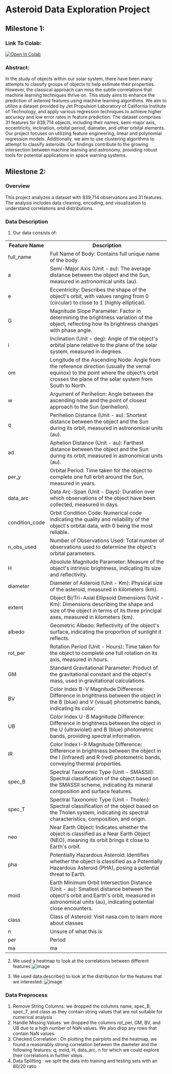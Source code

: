 # Asteroid Data Exploration Project

## Milestone 1:
### Link To Colab:
<a target="_blank" href="https://colab.research.google.com/github/harshilxd/Asteroid-Feature-Prediction/blob/main/source/Exploring_Asteroid_Dataset.ipynb">
  <img src="https://colab.research.google.com/assets/colab-badge.svg" alt="Open In Colab"/>
</a>

### Abstract:
In the study of objects within our solar system, there have been many attempts to classify groups of objects to help estimate their properties. However, the classical approach can miss the subtle correlations that machine learning techniques thrive on. This study aims to enhance the prediction of asteroid features using machine learning algorithms. We aim to utilize a dataset provided by Jet Propulsion Laboratory of California Institute of Technology, and apply various regression techniques to achieve higher accuracy and low error rates in feature prediction. The dataset comprises 31 features for 839,714 objects, including their names, semi-major axis, eccentricity, inclination, orbital period, diameter, and other orbital elements. Our project focuses on utilizing feature engineering, linear and polynomial regression models. Additionally, we aim to use clustering algorithms to attempt to classify asteroids. Our findings contribute to the growing intersection between machine learning and astronomy, providing robust tools for potential applications in space warning systems.

## Milestone 2:
### Overview
This project analyzes a dataset with 839,714 observations and 31 features. The analysis includes data cleaning, encoding, and visualization to understand correlations and distributions. 

### Data Description
1. Our data consists of: 
<table>
  <tr>
    <th>Feature Name</th>
    <th>Description</th>
  </tr>
  <tr>
    <td>full_name</td>
    <td>Full Name of Body: Contains full unique name of the body.</td>
  </tr>
  <tr>
    <td>a</td>
    <td>Semi-Major Axis (Unit - au): The average distance between the object and the Sun, measured in astronomical units (au).</td>
  </tr>
  <tr>
    <td>e</td>
    <td>Eccentricity: Describes the shape of the object's orbit, with values ranging from 0 (circular) to close to 1 (highly elliptical).</td>
  </tr>
  <tr>
    <td>G</td>
    <td>Magnitude Slope Parameter: Factor in determining the brightness variation of the object, reflecting how its brightness changes with phase angle.</td>
  </tr>
  <tr>
    <td>i</td>
    <td>Inclination (Unit - deg): Angle of the object's orbital plane relative to the plane of the solar system, measured in degrees.</td>
  </tr>
  <tr>
    <td>om</td>
    <td>Longitude of the Ascending Node: Angle from the reference direction (usually the vernal equinox) to the point where the object's orbit crosses the plane of the solar system from South to North.</td>
  </tr>
  <tr>
    <td>w</td>
    <td>Argument of Perihelion: Angle between the ascending node and the point of closest approach to the Sun (perihelion).</td>
  </tr>
  <tr>
    <td>q</td>
    <td>Perihelion Distance (Unit - au): Shortest distance between the object and the Sun during its orbit, measured in astronomical units (au).</td>
  </tr>
  <tr>
    <td>ad</td>
    <td>Aphelion Distance (Unit - au): Farthest distance between the object and the Sun during its orbit, measured in astronomical units (au).</td>
  </tr>
  <tr>
    <td>per_y</td>
    <td>Orbital Period: Time taken for the object to complete one full orbit around the Sun, measured in years.</td>
  </tr>
  <tr>
    <td>data_arc</td>
    <td>Data Arc-Span (Unit - Days): Duration over which observations of the object have been collected, measured in days.</td>
  </tr>
  <tr>
    <td>condition_code</td>
    <td>Orbit Condition Code: Numerical code indicating the quality and reliability of the object's orbital data, with 0 being the most reliable.</td>
  </tr>
  <tr>
    <td>n_obs_used</td>
    <td>Number of Observations Used: Total number of observations used to determine the object's orbital parameters.</td>
  </tr>
  <tr>
    <td>H</td>
    <td>Absolute Magnitude Parameter: Measure of the object's intrinsic brightness, indicating its size and reflectivity.</td>
  </tr>
  <tr>
    <td>diameter</td>
    <td>Diameter of Asteroid (Unit - Km): Physical size of the asteroid, measured in kilometers (km).</td>
  </tr>
  <tr>
    <td>extent</td>
    <td>Object Bi/Tri-Axial Ellipsoid Dimensions (Unit - Km): Dimensions describing the shape and size of the object in terms of its three principal axes, measured in kilometers (km).</td>
  </tr>
  <tr>
    <td>albedo</td>
    <td>Geometric Albedo: Reflectivity of the object's surface, indicating the proportion of sunlight it reflects.</td>
  </tr>
  <tr>
    <td>rot_per</td>
    <td>Rotation Period (Unit - Hours): Time taken for the object to complete one full rotation on its axis, measured in hours.</td>
  </tr>
  <tr>
    <td>GM</td>
    <td>Standard Gravitational Parameter: Product of the gravitational constant and the object's mass, used in gravitational calculations.</td>
  </tr>
  <tr>
    <td>BV</td>
    <td>Color Index B-V Magnitude Difference: Difference in brightness between the object in the B (blue) and V (visual) photometric bands, indicating its color.</td>
  </tr>
  <tr>
    <td>UB</td>
    <td>Color Index U-B Magnitude Difference: Difference in brightness between the object in the U (ultraviolet) and B (blue) photometric bands, providing spectral information.</td>
  </tr>
  <tr>
    <td>IR</td>
    <td>Color Index I-R Magnitude Difference: Difference in brightness between the object in the I (infrared) and R (red) photometric bands, conveying thermal properties.</td>
  </tr>
  <tr>
    <td>spec_B</td>
    <td>Spectral Taxonomic Type (Unit - SMASSII): Spectral classification of the object based on the SMASSII scheme, indicating its mineral composition and surface features.</td>
  </tr>
  <tr>
    <td>spec_T</td>
    <td>Spectral Taxonomic Type (Unit - Tholen): Spectral classification of the object based on the Tholen system, indicating its spectral characteristics, composition, and origin.</td>
  </tr>
  <tr>
    <td>neo</td>
    <td>Near Earth Object: Indicates whether the object is classified as a Near Earth Object (NEO), meaning its orbit brings it close to Earth's orbit.</td>
  </tr>
  <tr>
    <td>pha</td>
    <td>Potentially Hazardous Asteroid: Identifies whether the object is classified as a Potentially Hazardous Asteroid (PHA), posing a potential threat to Earth.</td>
  </tr>
  <tr>
    <td>moid</td>
    <td>Earth Minimum Orbit Intersection Distance (Unit - au): Smallest distance between the object's orbit and Earth's orbit, measured in astronomical units (au), indicating potential close encounters.</td>
  </tr>
  <tr>
    <td>class</td>
    <td>Class of Asteroid: Visit nasa.com to learn more about classes</td>
  </tr>
  <tr>
    <td>n</td>
    <td>Unsure of what this is</td>
  </tr>
  <tr>
    <td>per</td>
    <td>Period</td>
  </tr>
  <tr>
    <td>ma</td>
    <td>ma</td>
  </tr>
</table>

2. We used a heatmap to look at the correlations between different features
   ![image](https://github.com/user-attachments/assets/d684808c-b51b-430a-a1e2-da378104e964)


3. We used data.describe() to look at the distribution for the features that we interested: 
![image](https://github.com/user-attachments/assets/c1506d16-6e57-4fab-a8a0-98b7d3b5ddfa)


### Data Preprocess
1. Remove String Columns: we dropped the columns name, spec_B, spec_T, and class as they contain string values that are not suitable for numerical analysis
2. Handle Missing Values: we dropped the columns rot_per, GM, BV, and UB due to a high number of NaN values. We also drop any rows that contain NaN values.
3. Checked Correlation : On plotting the pairplots and the heatmap, we found a reasonably strong correlation between the diameter and the following features: q, moid, H, data_arc, n for which we could explore their correlations in further steps.
4. Data Splitting : we split the data into training and testing sets with an 80/20 ratio

